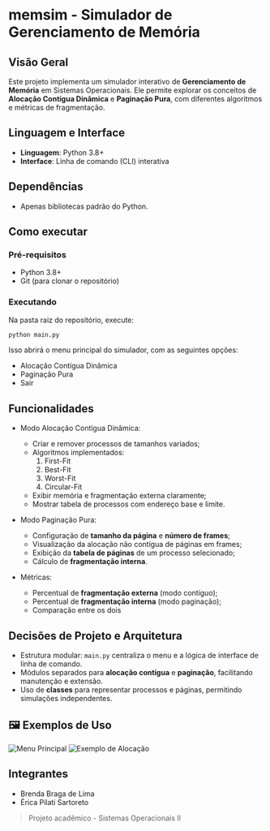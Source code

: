 # **memsim - Simulador de Gerenciamento de Memória**

## Visão Geral
Este projeto implementa um simulador interativo de **Gerenciamento de Memória** em Sistemas Operacionais.
Ele permite explorar os conceitos de **Alocação Contígua Dinâmica** e **Paginação Pura**, com diferentes algoritmos e métricas de fragmentação.

## Linguagem e Interface
- **Linguagem**: Python 3.8+
- **Interface**: Linha de comando (CLI) interativa

## Dependências
- Apenas bibliotecas padrão do Python.

## **Como executar**

### **Pré-requisitos**
- Python 3.8+
- Git (para clonar o repositório)

### **Executando**
Na pasta raiz do repositório, execute:

```bash
python main.py
```

Isso abrirá o menu principal do simulador, com as seguintes opções:
- Alocação Contígua Dinâmica
- Paginação Pura
- Sair

## **Funcionalidades**
- Modo Alocação Contígua Dinâmica:
    - Criar e remover processos de tamanhos variados;
    - Algoritmos implementados:
        1. First-Fit
        2. Best-Fit
        3. Worst-Fit
        4. Circular-Fit
    - Exibir memória e fragmentação externa claramente;
    - Mostrar tabela de processos com endereço base e limite.

- Modo Paginação Pura:
    - Configuração de **tamanho da página** e **número de frames**;
    - Visualização da alocação não contígua de páginas em frames;
    - Exibição da **tabela de páginas** de um processo selecionado;
    - Cálculo de **fragmentação interna**.

- Métricas:
    - Percentual de **fragmentação externa** (modo contíguo);
    - Percentual de **fragmentação interna** (modo paginação);
    - Comparação entre os dois 

## Decisões de Projeto e Arquitetura
- Estrutura modular: `main.py` centraliza o menu e a lógica de interface de linha de comando.
- Módulos separados para **alocação contígua** e **paginação**, facilitando manutenção e extensão.
- Uso de **classes** para representar processos e páginas, permitindo simulações independentes.

## 🖼️ Exemplos de Uso
![Menu Principal](<img width="549" height="500" alt="image" src="https://github.com/user-attachments/assets/195ed0bd-46af-470a-9040-361ee6cc8a57" />)
![Exemplo de Alocação]()

## Integrantes 
- Brenda Braga de Lima
- Érica Pilati Sartoreto


>  Projeto acadêmico - Sistemas Operacionais II
